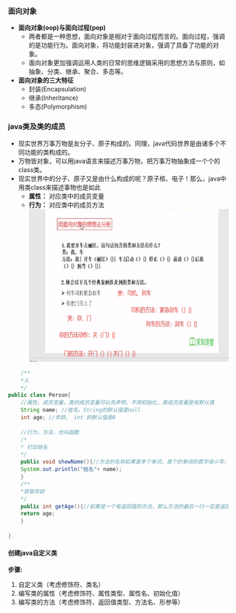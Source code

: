 ### 面向对象
* **面向对象(oop)与面向过程(pop)**
  * 两者都是一种思想，面向对象是相对于面向过程而言的。面向过程，强调的是功能行为。面向对象，将功能封装进对象，强调了具备了功能的对象。
  * 面向对象更加强调运用人类的日常的思维逻辑采用的思想方法与原则，如抽象、分类、继承、聚合、多态等。
* **面向对象的三大特征**
  * 封装(Encapsulation)
  * 继承(Inheritance)
  * 多态(Polymorphism)
### java类及类的成员
* 现实世界万事万物是友分子、原子构成的。同理，java代码世界是由诸多个不同功能的类构成的。
* 万物皆对象，可以用java语言来描述万事万物，把万事万物抽象成一个个的class类。
* 现实世界中的分子、原子又是由什么构成的呢？原子核、电子！那么，java中用类class来描述事物也是如此
  * **属性：** 对应类中的成员变量
  * **行为：** 对应类中的成员方法
![](../java_note/mianxiangduixiang.png) 
```java
    /**
    *人
    */
public class Person{
    //属性，成员变量，类的成员变量可以先声明，不用初始化，类成员变量是有默认值
    String name; //姓名，String的默认值是null
    int age; //年龄， int 的默认值是0

    //行为，方法，也叫函数
    /*
    * 打印姓名
    */
    public void showName(){//方法的名称如果是多个单词，首个的单词的首字母小写，其他的单词字母大写，驼峰命名法
    System.out.println("姓名"+ name);
    }
    /**
    *获取年龄
    */
    public int getAge(){//如果是一个有返回值的方法，那么方法的最后一行一定是返回相应的数据，使用return关键字
    return age;
    }

}
```

#### 创建java自定义类
**步骤:** 
1. 自定义类（考虑修饰符、类名）
2. 编写类的属性（考虑修饰符、属性类型、属性名、初始化值）
3. 编写类的方法（考虑修饰符、返回值类型、方法名、形参等）
